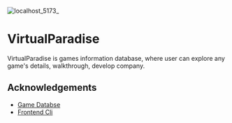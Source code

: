 
![localhost_5173_](https://github.com/fireFistAniket/virtualparadise/assets/114797176/267925c1-aeca-4dc8-87b3-c13806a09743)

# VirtualParadise

VirtualParadise is games information database, where user can explore any game's details, walkthrough, develop company.


## Acknowledgements

 - [Game Databse](https://www.igdb.com/)
 - [Frontend Cli](https://vitejs.dev/)

